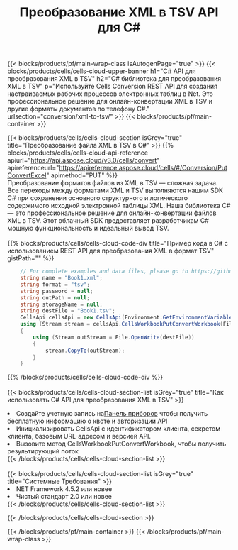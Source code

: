﻿---
title:  Преобразование XML в TSV API для C#
description:  Использование Aspose.Cells Cloud SDK для C# для преобразования файла формата XML в файл формата TSV.
url: /ru/net/conversion/xml-to-tsv/
---
{{< blocks/products/pf/main-wrap-class isAutogenPage="true" >}}
{{< blocks/products/cells/cells-cloud-upper-banner h1="C# API для преобразования XML в TSV" h2="C# библиотека для преобразования XML в TSV" p="Используйте Cells Conversion REST API для создания настраиваемых рабочих процессов электронных таблиц в Net. Это профессиональное решение для онлайн-конвертации XML в TSV и другие форматы документов по телефону C#." urlsection="conversion/xml-to-tsv/" >}}
{{< blocks/products/pf/main-container >}}

{{< blocks/products/cells/cells-cloud-section isGrey="true" title="Преобразование файла XML в TSV в C#" >}}
{{% blocks/products/cells/cells-cloud-api-reference apiurl="https://api.aspose.cloud/v3.0/cells/convert" apireferenceurl="https://apireference.aspose.cloud/cells/#/Conversion/PutConvertExcel" apimethod="PUT" %}}
<br/>
Преобразование форматов файлов из XML в TSV — сложная задача. Все переходы между форматами XML и TSV выполняются нашим SDK C# при сохранении основного структурного и логического содержимого исходной электронной таблицы XML. Наша библиотека C# — это профессиональное решение для онлайн-конвертации файлов XML в TSV. Этот облачный SDK предоставляет разработчикам C# мощную функциональность и идеальный вывод TSV.
<br/>
<br/>
{{% blocks/products/cells/cells-cloud-code-div title="Пример кода в C# с использованием REST API для преобразования XML в формат TSV" gistPath="" %}}
 
```cs
    // For complete examples and data files, please go to https://github.com/aspose-cells-cloud/aspose-cells-cloud-dotnet/
    string name = "Book1.xml";
    string format = "tsv";
    string password = null;
    string outPath = null;
    string storageName = null;
    string destFile = "Book1.tsv";
    CellsApi cellsApi = new CellsApi(Environment.GetEnvironmentVariable("ProductClientId"), Environment.GetEnvironmentVariable("ProductClientSecret"));
    using (Stream stream = cellsApi.CellsWorkbookPutConvertWorkbook(File.OpenRead(name), format, password, outPath, storageName))
    {
        using (Stream outStream = File.OpenWrite(destFile))
        {
            stream.CopyTo(outStream);
        }
    }
```
 
{{% /blocks/products/cells/cells-cloud-code-div %}}
<br/>
<br/>
{{< blocks/products/cells/cells-cloud-section-list isGrey="true" title="Как использовать C# API для преобразования XML в TSV" >}}
<li> Создайте учетную запись на<a href="https://dashboard.aspose.cloud/">Панель приборов</a> чтобы получить бесплатную информацию о квоте и авторизации API</li>
<li>Инициализировать CellsApi с идентификатором клиента, секретом клиента, базовым URL-адресом и версией API.</li>
<li>Вызовите метод CellsWorkbookPutConvertWorkbook, чтобы получить результирующий поток</li>
{{< /blocks/products/cells/cells-cloud-section-list >}}
<br/>
<br/>
{{< blocks/products/cells/cells-cloud-section-list isGrey="true" title="Системные Требования" >}}
<li>NET Framework 4.5.2 или новее</li>
<li>Чистый стандарт 2.0 или новее</li>
{{< /blocks/products/cells/cells-cloud-section-list >}}

{{< /blocks/products/cells/cells-cloud-section >}}

{{< /blocks/products/pf/main-container >}}
{{< /blocks/products/pf/main-wrap-class >}}
